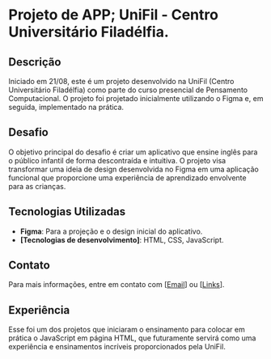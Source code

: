 # Projeto de APP; UniFil - Centro Universitário Filadélfia.

## Descrição

Iniciado em 21/08, este é um projeto desenvolvido na UniFil (Centro Universitário Filadélfia) como parte do curso presencial de Pensamento Computacional. O projeto foi projetado inicialmente utilizando o Figma e, em seguida, implementado na prática.

## Desafio

O objetivo principal do desafio é criar um aplicativo que ensine inglês para o público infantil de forma descontraída e intuitiva. O projeto visa transformar uma ideia de design desenvolvida no Figma em uma aplicação funcional que proporcione uma experiência de aprendizado envolvente para as crianças.

## Tecnologias Utilizadas

- **Figma**: Para a projeção e o design inicial do aplicativo.
- **[Tecnologias de desenvolvimento]**: HTML, CSS, JavaScript.

## Contato

Para mais informações, entre em contato com [[Email](gustavoheri.contato@gmail.com)] ou [[Links](https://gustavohey.github.io/perfil/)].

## Experiência

Esse foi um dos projetos que iniciaram o ensinamento para colocar em prática o JavaScript em página HTML, que futuramente servirá como uma experiência e ensinamentos incríveis proporcionados pela UniFil.
